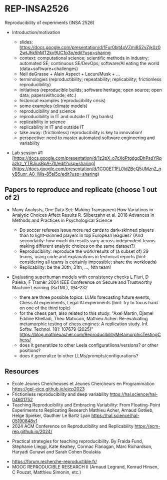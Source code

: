 # REP-INSA2526
Reproducibility of experiments (INSA 2526)

* Introduction/motivation
  - slides: [https://docs.google.com/presentation/d/1Fur0bjt4oVZmi8S2vZjk0z02wtJhk5hMT2kv9UC1p3o/edit?usp=sharing ](https://docs.google.com/presentation/d/1LeCvVMUIRe9eeWsDNSONTR1vcKXWRGKkeqRnspweHXI/edit?usp=sharing)
  - context: computational science; scientific methods in industry; automated SE; continuous SE/DevOps; software/AI eating the world (data+software+challenges) 
  - Neil deGrasse + Alain Aspect + Lecun/Musk + ...
  - terminologies (reproductibility; repeatability; replicability; frictionless reproducibility)
  - initiatives (reproducible builds; software heritage; open source; open data; paperswithcode; etc.)
  - historical examples (reproducibility crisis)
  - some examples (climate models)
  - reproducibility and science
  - reproducibility in IT and outside IT (eg banks)
  - replicability in science
  - replicability in IT and outside IT
  - take away: (frictionless) reproducibility is key to innovation! 
   - perspective: need to master automated software engineering and variability

* Lab session #1 [https://docs.google.com/presentation/d/1z2pX_o7cXoPtgdgdDhPsdYRpazkz_YTRJiusBpA-ZII/edit?usp=sharing](https://docs.google.com/presentation/d/1CO0ET1FL0ldZBcQ5UMzn2_gyB5unr_A0_IWs-85sI5c/edit?usp=sharing)


## Papers to reproduce and replicate (choose 1 out of 2)

* Many Analysts, One Data Set: Making Transparent How Variations in Analytic Choices Affect Results
R. Silberzahn et al.
2018 Advances in Methods and Practices in Psychological Science

  - Do soccer referees issue more red cards to dark-skinned players than to light-skinned players in top European leagues?
(And secondarily: how much do results vary across independent teams making different analytic choices on the same dataset?)
  - Reproducibility: reproduce the work/results of (a subset of) 29 teams, using code and explanations in technical reports (hint: considering all teams is certainly impossible; share the workloads)
  - Replicability: be the 30th, 31th, …, Nth team!


* Evaluating superhuman models with consistency checks
L Fluri, D Paleka, F Tramèr
2024 IEEE Conference on Secure and Trustworthy Machine Learning (SaTML), 194-232

  - there are three possible topics: LLMs forecasting future events, Chess AI experiments, Legal AI experiments (hint: try to focus hard on one of the third topic)
  - for the chess part, also related to this study: "Axel Martin, Djamel Eddine Khelladi, Théo Matricon, Mathieu Acher:
Re-evaluating metamorphic testing of chess engines: A replication study. Inf. Softw. Technol. 181: 107679 (2025)" https://blog.mathieuacher.com/ReproducibilityMetamorphicTestingChess/
  - does it generatlize to other Leela configuratiions/versions? or other positions?
  - does it generalize to other LLMs/prompts/configurations?



## Resources

  * École Jeunes Chercheuses et Jeunes Chercheurs en Programmation https://gpl-ejcp.github.io/ejcp2023 
  * Frictionless reproducibility and deep variability https://hal.science/hal-04601752
  * Teaching Reproducibility and Embracing Variability: From Floating-Point Experiments to Replicating Research Mathieu Acher, Arnaud Gotlieb, Helge Spieker, Gauthier Le Bartz Lyan https://hal.science/hal-05190848v1
  * 2024 ACM Conference on Reproducibility and Replicability https://acm-rep.github.io/2024/ 
  - Practical strategies for teaching reproducibility.
By Fraida Fund, Stephanie Lieggi, Kate Keahey, Cormac Flanagan, Marc Richardson,  Haryadi Gunawi and Sarah Cohen Boulakia
  * https://forum.recherche-reproductible.fr/
  * MOOC REPRODUCIBLE RESEARCH II (Arnaud Legrand, Konrad Hinsen, C Pouzat, Matthieu Simonin, etc.)
